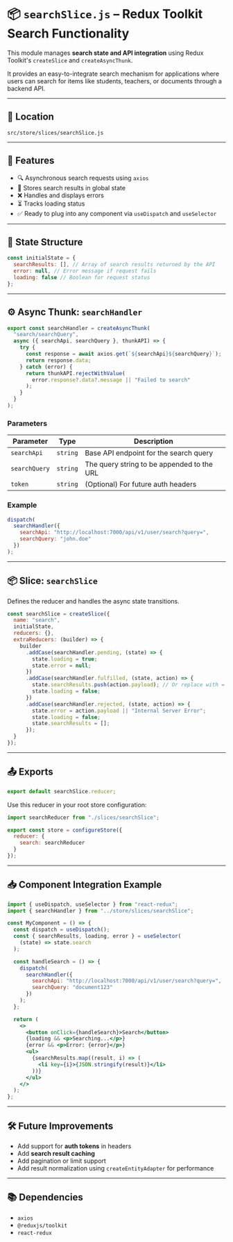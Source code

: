# 📦 `searchSlice.js` – Redux Toolkit Search Functionality

This module manages **search state and API integration** using Redux Toolkit's `createSlice` and `createAsyncThunk`.

It provides an easy-to-integrate search mechanism for applications where users can search for items like students, teachers, or documents through a backend API.

---

## 📁 Location

```
src/store/slices/searchSlice.js
```

---

## 🚀 Features

- 🔍 Asynchronous search requests using `axios`
- 🎯 Stores search results in global state
- ❌ Handles and displays errors
- ⏳ Tracks loading status
- ✅ Ready to plug into any component via `useDispatch` and `useSelector`

---

## 🧱 State Structure

```js
const initialState = {
  searchResults: [], // Array of search results returned by the API
  error: null, // Error message if request fails
  loading: false // Boolean for request status
};
```

---

## ⚙️ Async Thunk: `searchHandler`

```js
export const searchHandler = createAsyncThunk(
  "search/searchQuery",
  async ({ searchApi, searchQuery }, thunkAPI) => {
    try {
      const response = await axios.get(`${searchApi}${searchQuery}`);
      return response.data;
    } catch (error) {
      return thunkAPI.rejectWithValue(
        error.response?.data?.message || "Failed to search"
      );
    }
  }
);
```

### Parameters

| Parameter     | Type     | Description                                |
| ------------- | -------- | ------------------------------------------ |
| `searchApi`   | `string` | Base API endpoint for the search query     |
| `searchQuery` | `string` | The query string to be appended to the URL |
| `token`       | `string` | (Optional) For future auth headers         |

### Example

```js
dispatch(
  searchHandler({
    searchApi: "http://localhost:7000/api/v1/user/search?query=",
    searchQuery: "john.doe"
  })
);
```

---

## 📦 Slice: `searchSlice`

Defines the reducer and handles the async state transitions.

```js
const searchSlice = createSlice({
  name: "search",
  initialState,
  reducers: {},
  extraReducers: (builder) => {
    builder
      .addCase(searchHandler.pending, (state) => {
        state.loading = true;
        state.error = null;
      })
      .addCase(searchHandler.fulfilled, (state, action) => {
        state.searchResults.push(action.payload); // Or replace with = if payload is an array
        state.loading = false;
      })
      .addCase(searchHandler.rejected, (state, action) => {
        state.error = action.payload || "Internal Server Error";
        state.loading = false;
        state.searchResults = [];
      });
  }
});
```

---

## 📤 Exports

```js
export default searchSlice.reducer;
```

Use this reducer in your root store configuration:

```js
import searchReducer from "./slices/searchSlice";

export const store = configureStore({
  reducer: {
    search: searchReducer
  }
});
```

---

## 📥 Component Integration Example

```jsx
import { useDispatch, useSelector } from "react-redux";
import { searchHandler } from "../store/slices/searchSlice";

const MyComponent = () => {
  const dispatch = useDispatch();
  const { searchResults, loading, error } = useSelector(
    (state) => state.search
  );

  const handleSearch = () => {
    dispatch(
      searchHandler({
        searchApi: "http://localhost:7000/api/v1/user/search?query=",
        searchQuery: "document123"
      })
    );
  };

  return (
    <>
      <button onClick={handleSearch}>Search</button>
      {loading && <p>Searching...</p>}
      {error && <p>Error: {error}</p>}
      <ul>
        {searchResults.map((result, i) => (
          <li key={i}>{JSON.stringify(result)}</li>
        ))}
      </ul>
    </>
  );
};
```

---

## 🛠 Future Improvements

- Add support for **auth tokens** in headers
- Add **search result caching**
- Add pagination or limit support
- Add result normalization using `createEntityAdapter` for performance

---

## 📚 Dependencies

- `axios`
- `@reduxjs/toolkit`
- `react-redux`
